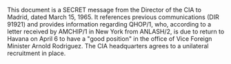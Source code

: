 This document is a SECRET message from the Director of the CIA to Madrid, dated March 15, 1965. It references previous communications (DIR 91921) and provides information regarding QHOP/1, who, according to a letter received by AMCHIP/1 in New York from ANLASH/2, is due to return to Havana on April 6 to have a "good position" in the office of Vice Foreign Minister Arnold Rodriguez. The CIA headquarters agrees to a unilateral recruitment in place.
